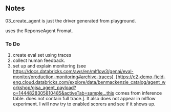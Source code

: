 ## Notes

03_create_agent is just the driver generated from playground.

uses the ReponseAgent Fromat.



### To Do

1. create eval set using traces
2. collect human feedback.
4. set up and explain monitoring (see https://docs.databricks.com/aws/en/mlflow3/genai/eval-monitor/production-monitoring#archive-traces). [https://e2-demo-field-eng.cloud.databricks.com/explore/data/benmackenzie_catalog/agent_workshop/gisa_agent_payload?o=1444828305810485&activeTab=sample...this comes from inference table.  does not contain full trace.]. It also does not appear in mlflow experiment.   I will now try to enabled scorers and see if it shows up.











